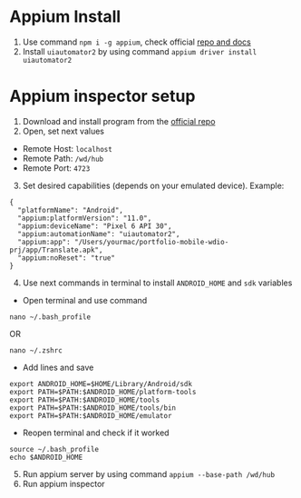 # Appium Install
1. Use command `npm i -g appium`, check official [repo and docs](https://github.com/appium/appium)
2. Install `uiautomator2` by using command `appium driver install uiautomator2`

# Appium inspector setup
1. Download and install program from the [official repo](https://github.com/appium/appium-inspector)
2. Open, set next values
- Remote Host: `localhost`
- Remote Path: `/wd/hub`
- Remote Port: `4723`
3. Set desired capabilities (depends on your emulated device). Example:
```
{
  "platformName": "Android",
  "appium:platformVersion": "11.0",
  "appium:deviceName": "Pixel 6 API 30",
  "appium:automationName": "uiautomator2",
  "appium:app": "/Users/yourmac/portfolio-mobile-wdio-prj/app/Translate.apk",
  "appium:noReset": "true"
}
```
4. Use next commands in terminal to install `ANDROID_HOME` and `sdk` variables
- Open terminal and use command
```
nano ~/.bash_profile 
```
OR
```
nano ~/.zshrc
```
- Add lines and save
```
export ANDROID_HOME=$HOME/Library/Android/sdk
export PATH=$PATH:$ANDROID_HOME/platform-tools
export PATH=$PATH:$ANDROID_HOME/tools
export PATH=$PATH:$ANDROID_HOME/tools/bin
export PATH=$PATH:$ANDROID_HOME/emulator
```
- Reopen terminal and check if it worked
```
source ~/.bash_profile
echo $ANDROID_HOME
```
5. Run appium server by using command `appium --base-path /wd/hub`
6. Run appium inspector